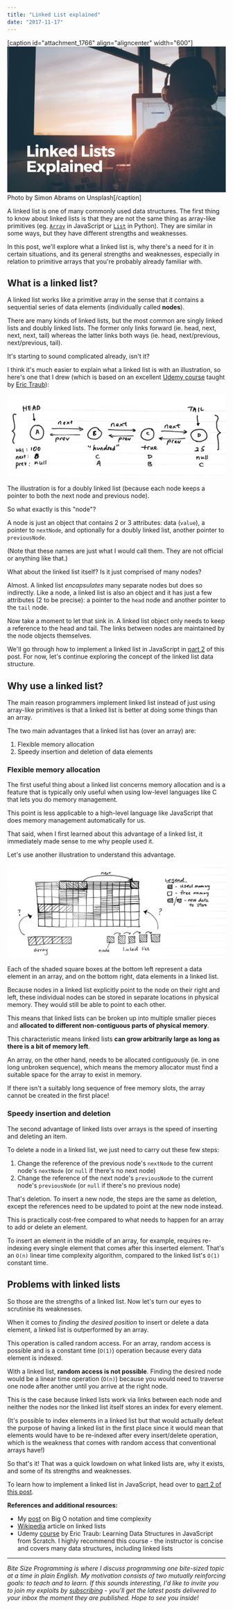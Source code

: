 ```yaml
---
title: "Linked List explained"
date: "2017-11-17"
---
```


\[caption id="attachment\_1766" align="aligncenter" width="600"\]![linked list explained banner nickang](images/BSP-linked-list-explained.png) Photo by Simon Abrams on Unsplash\[/caption\]

A linked list is one of many commonly used data structures. The first thing to know about linked lists is that they are not the same thing as array-like primitives (eg. [`Array`](https://developer.mozilla.org/en-US/docs/Web/JavaScript/Reference/Global_Objects/Array) in JavaScript or [`List`](https://docs.python.org/3/tutorial/datastructures.html) in Python). They are similar in some ways, but they have different strengths and weaknesses.

In this post, we'll explore what a linked list is, why there's a need for it in certain situations, and its general strengths and weaknesses, especially in relation to primitive arrays that you're probably already familiar with.

## What is a linked list?

A linked list works like a primitive array in the sense that it contains a sequential series of data elements (individually called **nodes**).

There are many kinds of linked lists, but the most common are singly linked lists and doubly linked lists. The former only links forward (ie. head, next, next, next, tail) whereas the latter links both ways (ie. head, next/previous, next/previous, tail).

It's starting to sound complicated already, isn't it?

I think it's much easier to explain what a linked list is with an illustration, so here's one that I drew (which is based on an excellent [Udemy course](https://www.udemy.com/learning-data-structures-in-javascript-from-scratch/) taught by [Eric Traub](https://www.udemy.com/user/eric-traub/)):

![doubly linked list illustration with nodes head and tail](images/linked-list-head-and-tail-and-nodes-1024x388.png)

The illustration is for a doubly linked list (because each node keeps a pointer to both the next node and previous node).

So what exactly is this "node"?

A node is just an object that contains 2 or 3 attributes: data (`value`), a pointer to `nextNode`, and optionally for a doubly linked list, another pointer to `previousNode`.

(Note that these names are just what I would call them. They are not official or anything like that.)

What about the linked list itself? Is it just comprised of many nodes?

Almost. A linked list _encapsulates_ many separate nodes but does so indirectly. Like a node, a linked list is also an object and it has just a few attributes (2 to be precise): a pointer to the `head` node and another pointer to the `tail` node.

Now take a moment to let that sink in. A linked list object only needs to keep a reference to the head and tail. The links between nodes are maintained by the node objects themselves.

We'll go through how to implement a linked list in JavaScript in [part 2](https://www.nickang.com/linked-list-implementation-part-2/) of this post. For now, let's continue exploring the concept of the linked list data structure.

## Why use a linked list?

The main reason programmers implement linked list instead of just using array-like primitives is that a linked list is better at doing some things than an array.

The two main advantages that a linked list has (over an array) are:

1. Flexible memory allocation
2. Speedy insertion and deletion of data elements

### Flexible memory allocation

The first useful thing about a linked list concerns memory allocation and is a feature that is typically only useful when using low-level languages like C that lets you do memory management.

This point is less applicable to a high-level language like JavaScript that does memory management automatically for us.

That said, when I first learned about this advantage of a linked list, it immediately made sense to me why people used it.

Let's use another illustration to understand this advantage.

![linked list illustration of flexible memory allocation](images/linked-list-memory-allocation-1024x437.png)

Each of the shaded square boxes at the bottom left represent a data element in an array, and on the bottom right, data elements in a linked list.

Because nodes in a linked list explicitly point to the node on their right and left, these individual nodes can be stored in separate locations in physical memory. They would still be able to point to each other.

This means that linked lists can be broken up into multiple smaller pieces and **allocated to different non-contiguous parts of physical memory**.

This characteristic means linked lists **can grow arbitrarily large as long as there is a bit of memory left**.

An array, on the other hand, needs to be allocated contiguously (ie. in one long unbroken sequence), which means the memory allocator must find a suitable space for the array to exist in memory.

If there isn't a suitably long sequence of free memory slots, the array cannot be created in the first place!

### Speedy insertion and deletion

The second advantage of linked lists over arrays is the speed of inserting and deleting an item.

To delete a node in a linked list, we just need to carry out these few steps:

1. Change the reference of the previous node's `nextNode` to the current node's `nextNode` (or `null` if there's no next node)
2. Change the reference of the next node's `previousNode` to the current node's `previousNode` (or `null` if there's no previous node)

That's deletion. To insert a new node, the steps are the same as deletion, except the references need to be updated to point at the new node instead.

This is practically cost-free compared to what needs to happen for an array to add or delete an element.

To insert an element in the middle of an array, for example, requires re-indexing every single element that comes after this inserted element. That's an `O(n)` linear time complexity algorithm, compared to the linked list's `O(1)` constant time.

## Problems with linked lists

So those are the strengths of a linked list. Now let's turn our eyes to scrutinise its weaknesses.

When it comes to _finding the desired position_ to insert or delete a data element, a linked list is outperformed by an array.

This operation is called random access. For an array, random access is possible and is a constant time (`O(1)`) operation because every data element is indexed.

With a linked list, **random access is not possible**. Finding the desired node would be a linear time operation (`O(n)`) because you would need to traverse one node after another until you arrive at the right node.

This is the case because linked lists work via links between each node and neither the nodes nor the linked list itself stores an index for every element.

(It's possible to index elements in a linked list but that would actually defeat the purpose of having a linked list in the first place since it would mean that elements would have to be re-indexed after every insert/delete operation, which is the weakness that comes with random access that conventional arrays have!)

So that's it! That was a quick lowdown on what linked lists are, why it exists, and some of its strengths and weaknesses.

To learn how to implement a linked list in JavaScript, head over to [part 2 of this post](https://www.nickang.com/linked-list-implementation-part-2/).

**References and additional resources:**

- My [post](https://www.nickang.com/algorithm-time-complexity-big-o-notation/) on Big O notation and time complexity
- [Wikipedia](https://en.wikipedia.org/wiki/Linked_list) article on linked lists
- Udemy [course](https://www.udemy.com/learning-data-structures-in-javascript-from-scratch/) by Eric Traub: Learning Data Structures in JavaScript from Scratch. I highly recommend this course - the instructor is concise and covers many data structures, including linked lists

* * *

_Bite Size Programming is where I discuss programming one bite-sized topic at a time in plain English. My motivation consists of two mutually reinforcing goals: to teach and to learn. If this sounds interesting, I'd like to invite you to join my exploits by [subscribing](http://eepurl.com/c7xfID) - you'll get the latest posts delivered to your inbox the moment they are published. Hope to see you inside!_
